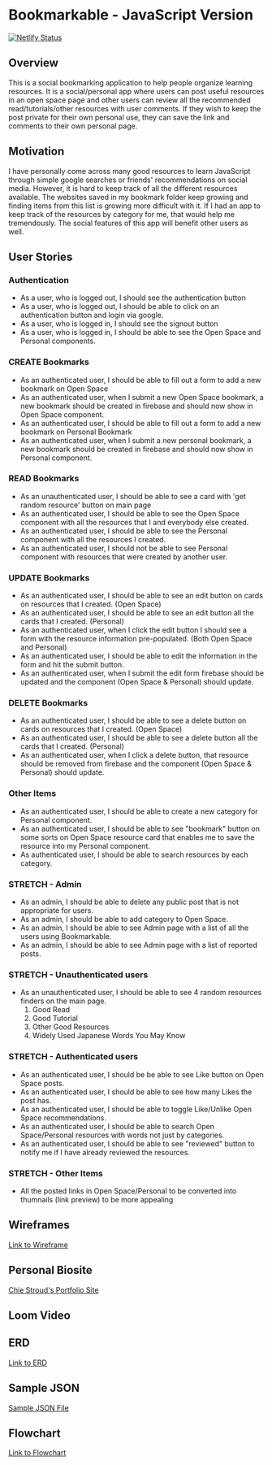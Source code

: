 # Bookmarkable - JavaScript Version

[![Netlify Status](https://api.netlify.com/api/v1/badges/739282f0-290e-407e-b76f-87def83e37ec/deploy-status)](https://app.netlify.com/sites/bookmarkable/deploys)

## Overview
This is a social bookmarking application to help people organize learning resources. It is a social/personal app where users can post useful resources in an open space page and other users can review all the recommended read/tutorials/other resources with user comments. If they wish to keep the post private for their own personal use, they can save the link and comments to their own personal page.

## Motivation
I have personally come across many good resources to learn JavaScript through simple google searches or friends' recommendations on social media. However, it is hard to keep track of all the different resources available. The websites saved in my bookmark folder keep growing and finding items from this list is growing more difficult with it. If I had an app to keep track of the resources by category for me, that would help me tremendously. The social features of this app will benefit other users as well.
## User Stories

<h3>Authentication</h3>
<ul>
  <li>As a user, who is logged out, I should see the authentication button</li>
  <li>As a user, who is logged out, I should be able to click on an authentication button and login via google.</li>
  <li>As a user, who is logged in, I should see the signout button</li>
  <li>As a user, who is logged in, I should be able to see the Open Space and Personal components.</li>
</ul>
<h3>CREATE Bookmarks</h3>
<ul>
  <li>As an authenticated user, I should be able to fill out a form to add a new bookmark on Open Space</li>
  <li>As an authenticated user, when I submit a new Open Space bookmark, a new bookmark should be created in firebase and should now show in Open Space component.</li>
  <li>As an authenticated user, I should be able to fill out a form to add a new bookmark on Personal Bookmark</li>
  <li>As an authenticated user, when I submit a new personal bookmark, a new bookmark should be created in firebase and should now show in Personal component.</li>
</ul>
<h3>READ Bookmarks</h3>
<ul>
  <li>As an unauthenticated user, I should be able to see a card with 'get random resource' button on main page</li>
  <li>As an authenticated user, I should be able to see the Open Space component with all the resources that I and everybody else created.</li>
  <li>As an authenticated user, I should be able to see the Personal component with all the resources I created.</li>
  <li>As an authenticated user, I should not be able to see Personal component with resources that were created by another user.</li>
</ul>
<h3>UPDATE Bookmarks</h3>
<ul>
  <li>As an authenticated user, I should be able to see an edit button on cards on resources that I created. (Open Space)</li>
  <li>As an authenticated user, I should be able to see an edit button all the cards that I created. (Personal)</li>
  <li>As an authenticated user, when I click the edit button I should see a form with the resource information pre-populated. (Both Open Space and Personal)</li>
  <li>As an authenticated user, I should be able to edit the information in the form and hit the submit button.</li>
  <li>As an authenticated user, when I submit the edit form firebase should be updated and the component (Open Space & Personal) should update.</li>
</ul>
<h3>DELETE Bookmarks</h3>
<ul>
  <li>As an authenticated user, I should be able to see a delete button on cards on resources that I created. (Open Space)</li>
  <li>As an authenticated user, I should be able to see a delete button all the cards that I created. (Personal)</li>
  <li>As an authenticated user, when I click a delete button, that resource should be removed from firebase and the component (Open Space & Personal) should update.</li>
</ul>
<h3>Other Items</h3>
<ul>
  <li>As an authenticated user, I should be able to create a new category for Personal component.</li>
  <li>As an authenticated user, I should be able to see "bookmark" button on some sorts on Open Space resource card that enables me to save the resource into my Personal component.</li>
  <li>As authenticated user, I should be able to search resources by each category.</li>
</ul>
<h3>STRETCH - Admin</h3>
<ul>
  <li>As an admin, I should be able to delete any public post that is not appropriate for users.</li>
  <li>As an admin, I should be able to add category to Open Space.</li>
  <li>As an admin, I should be able to see Admin page with a list of all the users using Bookmarkable.</li>
  <li>As an admin, I should be able to see Admin page with a list of reported posts.</li>
</ul>
<h3>STRETCH - Unauthenticated users</h3>
<ul>
  <li>As an unauthenticated user, I should be able to see 4 random resources finders on the main page.<ol><li>Good Read</li><li>Good Tutorial</li><li>Other Good Resources</li><li>Widely Used Japanese Words You May Know</li></ol></li>
</ul>
<h3>STRETCH - Authenticated users</h3>
<ul>
  <li>As an authenticated user, I should be be able to see Like button on Open Space posts.</li>
  <li>As an authenticated user, I should be able to see how many Likes the post has.</li>
  <li>As an authenticated user, I should be able to toggle Like/Unlike Open Space recommendations.</li>
  <li>As an authenticated user, I should be able to search Open Space/Personal resources with words not just by categories.</li>
  <li>As an authenticated user, I should be able to see "reviewed" button to notify me if I have already reviewed the resources.</li>
</ul>
<h3>STRETCH - Other Items</h3>
<ul>
  <li>All the posted links in Open Space/Personal to be converted into thumnails (link preview) to be more appealing</li>
</ul>





## Wireframes
[Link to Wireframe](https://www.canva.com/design/DAEeSWGLbBs/share/preview?token=xad8ziga5nxnVMmXKoaIkQ&role=EDITOR&utm_content=DAEeSWGLbBs&utm_campaign=designshare&utm_medium=link&utm_source=sharebutton)

## Personal Biosite
[Chie Stroud's Portfolio Site](https://chiestroud.com/)

## Loom Video
## ERD
[Link to ERD](https://dbdiagram.io/d/607a3d63ef1b8f6b3dd5aefd)


## Sample JSON
[Sample JSON File](https://github.com/chiestroud/Bookmarkable/tree/cs-planning/src/sample_json)

## Flowchart
[Link to Flowchart](https://docs.google.com/presentation/d/1riWBSH_KAwCb5nFBl29pyfBjhj1CzDOvJe4PO-HkNdA/edit?usp=sharing)
